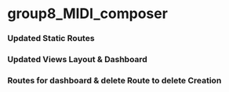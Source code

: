 # group8_MIDI_composer

### Updated Static Routes

### Updated Views Layout & Dashboard

### Routes for dashboard & delete Route to delete Creation
